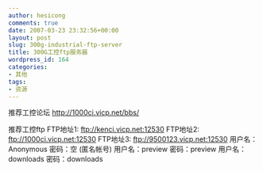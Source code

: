 ```yaml
---
author: hesicong
comments: true
date: 2007-03-23 23:32:56+00:00
layout: post
slug: 300g-industrial-ftp-server
title: 300G工控ftp服务器
wordpress_id: 164
categories:
- 其他
tags:
- 资源
---
```


推荐工控论坛
[http://1000ci.vicp.net/bbs/ ](http://1000ci.vicp.net/bbs/   )

推荐工控ftp
FTP地址1: ftp://kenci.vicp.net:12530
FTP地址2: ftp://1000ci.vicp.net:12530
FTP地址3: ftp://9500123.vicp.net:12530
用户名：Anonymous  密码：空       (匿名帐号)
用户名：preview    密码：preview
用户名：downloads  密码：downloads
